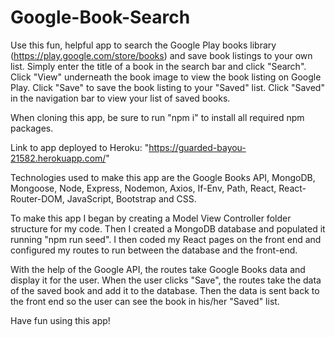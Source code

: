 # Google-Book-Search

Use this fun, helpful app to search the Google Play books library (https://play.google.com/store/books) and save book listings to your own list. Simply enter the title of a book in the search bar and click "Search". Click "View" underneath the book image to view the book listing on Google Play. Click "Save" to save the book listing to your "Saved" list. Click "Saved" in the navigation bar to view your list of saved books.

When cloning this app, be sure to run "npm i" to install all required npm packages.

Link to app deployed to Heroku: "https://guarded-bayou-21582.herokuapp.com/"

Technologies used to make this app are the Google Books API, MongoDB, Mongoose, Node, Express, Nodemon, Axios, If-Env, Path, React, React-Router-DOM, JavaScript, Bootstrap and CSS. 

To make this app I began by creating a Model View Controller folder structure for my code. Then I created a MongoDB database and populated it running "npm run seed". I then coded my React pages on the front end and configured my routes to run between the database and the front-end. 

With the help of the Google API, the routes take Google Books data and display it for the user. When the user clicks "Save", the routes take the data of the saved book and add it to the database. Then the data is sent back to the front end so the user can see the book in his/her "Saved" list.

Have fun using this app!

